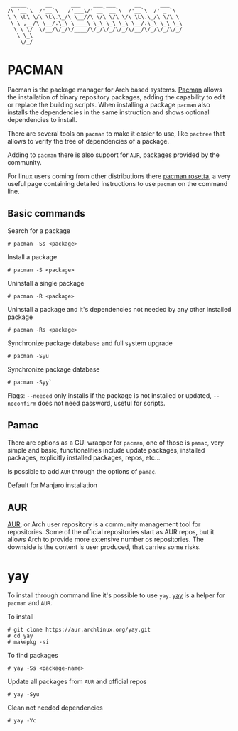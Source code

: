 ```
 _____      __      ___    ___ ___      __      ___    
/\ '__`\  /'__`\   /'___\/' __` __`\  /'__`\  /' _ `\  
\ \ \L\ \/\ \L\.\_/\ \__//\ \/\ \/\ \/\ \L\.\_/\ \/\ \ 
 \ \ ,__/\ \__/.\_\ \____\ \_\ \_\ \_\ \__/.\_\ \_\ \_\
  \ \ \/  \/__/\/_/\/____/\/_/\/_/\/_/\/__/\/_/\/_/\/_/
   \ \_\                                               
    \/_/          
```
# PACMAN

Pacman is the package manager for Arch based systems. [Pacman](https://wiki.archlinux.org/index.php/pacman) allows the installation of binary repository packages, adding the capability to edit or replace the building scripts.
When installing a package `pacman` also installs the dependencies in the same instruction and shows optional dependencies to install.

There are several tools on `pacman` to make it easier to use, like `pactree` that allows to verify the tree of dependencies of a package.

Adding to `pacman` there is also support for `AUR`, packages provided by the community.

For linux users coming from other distributions there [pacman rosetta](https://wiki.archlinux.org/index.php/Pacman/Rosetta), a very useful page containing detailed instructions to use `pacman` on the command line.

## Basic commands

Search for a package
```
# pacman -Ss <package>
```

Install a package 
```
# pacman -S <package>
```

Uninstall a single package
```
# pacman -R <package>
```

Uninstall a package and it's dependencies not needed by any other installed package 
```
# pacman -Rs <package>
```

Synchronize package database and full system upgrade
```
# pacman -Syu
```

Synchronize package database 
```
# pacman -Syy`
```

Flags: `--needed` only installs if the package is not installed or updated, `--noconfirm` does not need password, useful for scripts.

## Pamac
There are options as a GUI wrapper for `pacman`, one of those is `pamac`, very simple and basic, functionalities include update packages, installed packages, explicitly installed packages, repos, etc...

Is possible to add `AUR` through the options of `pamac`.

Default for Manjaro installation

## AUR
[AUR](https://wiki.archlinux.org/index.php/Arch_User_Repository), or Arch user repository is a community management tool for repositories. Some of the official repositories start as AUR repos, but it allows Arch to provide more extensive number os repositories. 
The downside is the content is user produced, that carries some risks.

# yay
To install through command line it's possible to use `yay`. [yay](https://github.com/Jguer/yay) is a helper for `pacman` and `AUR`.

To install
```
# git clone https://aur.archlinux.org/yay.git
# cd yay
# makepkg -si
```

To find packages
```
# yay -Ss <package-name>
```

Update all packages from `AUR` and official repos
```
# yay -Syu
```

Clean not needed dependencies
```
# yay -Yc
```